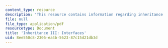 ```yaml
---
content_type: resource
description: 'This resource contains information regarding inheritance III: interfaces.'
file: null
file_type: application/pdf
resourcetype: Document
title: 'Inheritance III: Interfaces'
uid: 8ee550c8-2306-ea4b-5623-87c15d21db3d
---
```

